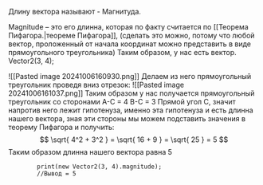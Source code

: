 Длину вектора называют - Магнитуда.

Magnitude –  это его длинна, которая по факту считается по [[Теорема Пифагора.|теореме Пифагора]], (сделать это можно, потому что любой вектор, проложенный от начала координат можно представить в виде прямоугольного треугольника)
Таким образом, у нас есть вектор.
Vector2(3, 4);

![[Pasted image 20241006160930.png]]
Делаем из него прямоугольный треугольник проведя вниз отрезок:
![[Pasted image 20241006161037.png]]
Таким образом у нас получается прямоугольный треугольник со сторонами
A-C = 4
B-С = 3
Прямой угол C, значит напротив него лежит гипотенуза, именно эта гипотенуза и есть длинна нашего вектора, зная эти стороны мы можем подставить значения в теорему Пифагора и получить:
$$
\sqrt{ 4^2 + 3^2 } = \sqrt{ 16 + 9 } = \sqrt{ 25 } = 5
$$
Таким образом длинна нашего вектора равна 5

```Csharp
        print(new Vector2(3, 4).magnitude);
        //Вывод = 5
```
